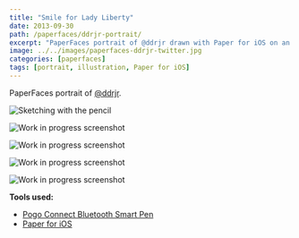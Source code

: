 ```yaml
---
title: "Smile for Lady Liberty"
date: 2013-09-30
path: /paperfaces/ddrjr-portrait/
excerpt: "PaperFaces portrait of @ddrjr drawn with Paper for iOS on an iPad."
image: ../../images/paperfaces-ddrjr-twitter.jpg
categories: [paperfaces]
tags: [portrait, illustration, Paper for iOS]
---
```


PaperFaces portrait of [@ddrjr](https://twitter.com/ddrjr).

![Sketching with the pencil](../../images/paperfaces-ddrjr-process-1-lg.jpg)

![Work in progress screenshot](../../images/paperfaces-ddrjr-process-2-lg.jpg)

![Work in progress screenshot](../../images/paperfaces-ddrjr-process-3-lg.jpg)

![Work in progress screenshot](../../images/paperfaces-ddrjr-process-4-lg.jpg)

![Work in progress screenshot](../../images/paperfaces-ddrjr-process-5-lg.jpg)

**Tools used:**

- [Pogo Connect Bluetooth Smart Pen](https://www.amazon.com/gp/product/B009K448L4/ref=as_li_ss_tl?ie=UTF8&camp=1789&creative=390957&creativeASIN=B009K448L4&linkCode=as2&tag=mademist-20)
- [Paper for iOS](https://paper.bywetransfer.com/)
